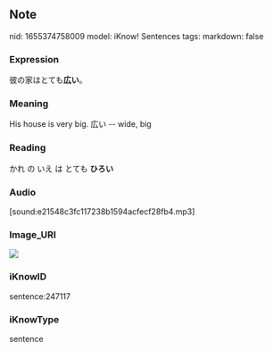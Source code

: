 ## Note
nid: 1655374758009
model: iKnow! Sentences
tags: 
markdown: false

### Expression
彼の家はとても<b>広い</b>。

### Meaning
His house is very big.
広い -- wide, big

### Reading
かれ の いえ は とても <b>ひろい</b>

### Audio
[sound:e21548c3fc117238b1594acfecf28fb4.mp3]

### Image_URI
<img src="fd2327138a96c4d8e78270f9aa146ac4.jpg">

### iKnowID
sentence:247117

### iKnowType
sentence
